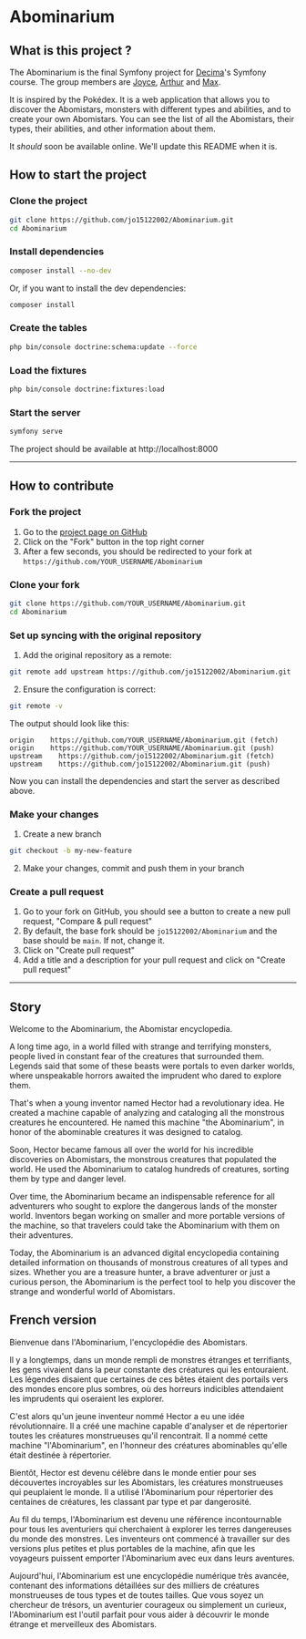 # Abominarium

## What is this project ?

The Abominarium is the final Symfony project for [Decima](https://github.com/decima)'s Symfony course.
The group members are [Joyce](https://github.com/jo15122002), [Arthur](https://github.com/Arthur-MONNET) and [Max](https://github.com/MaxLepan).

It is inspired by the Pokédex. 
It is a web application that allows you to discover the Abomistars, monsters with different types and abilities, and to create your own Abomistars.
You can see the list of all the Abomistars, their types, their abilities, and other information about them.

It *should* soon be available online. We'll update this README when it is.

## How to start the project

### Clone the project

```bash
git clone https://github.com/jo15122002/Abominarium.git
cd Abominarium
```

### Install dependencies

```bash
composer install --no-dev
```

Or, if you want to install the dev dependencies:

```bash
composer install
```

### Create the tables

```bash
php bin/console doctrine:schema:update --force
```

### Load the fixtures

```bash
php bin/console doctrine:fixtures:load
```

### Start the server

```bash
symfony serve
```

The project should be available at http://localhost:8000

---

## How to contribute

### Fork the project

1. Go to the [project page on GitHub](https://github.com/jo15122002/Abominarium)
2. Click on the "Fork" button in the top right corner
3. After a few seconds, you should be redirected to your fork at `https://github.com/YOUR_USERNAME/Abominarium`

### Clone your fork

```bash
git clone https://github.com/YOUR_USERNAME/Abominarium.git
cd Abominarium
```

### Set up syncing with the original repository

1. Add the original repository as a remote:
```bash
git remote add upstream https://github.com/jo15122002/Abominarium.git
```

2. Ensure the configuration is correct:
```bash
git remote -v
```

The output should look like this:
```console
origin    https://github.com/YOUR_USERNAME/Abominarium.git (fetch)
origin    https://github.com/YOUR_USERNAME/Abominarium.git (push)
upstream    https://github.com/jo15122002/Abominarium.git (fetch)
upstream    https://github.com/jo15122002/Abominarium.git (push)
```

Now you can install the dependencies and start the server as described above.

### Make your changes

1. Create a new branch

```bash
git checkout -b my-new-feature
```

2. Make your changes, commit and push them in your branch

### Create a pull request

1. Go to your fork on GitHub, you should see a button to create a new pull request, "Compare & pull request"
2. By default, the base fork should be `jo15122002/Abominarium` and the base should be `main`. If not, change it.
3. Click on "Create pull request"
4. Add a title and a description for your pull request and click on "Create pull request"

---

## Story

Welcome to the Abominarium, the Abomistar encyclopedia.

A long time ago, in a world filled with strange and terrifying monsters, people lived in constant fear of the creatures that surrounded them. Legends said that some of these beasts were portals to even darker worlds, where unspeakable horrors awaited the imprudent who dared to explore them.

That's when a young inventor named Hector had a revolutionary idea. He created a machine capable of analyzing and cataloging all the monstrous creatures he encountered. He named this machine "the Abominarium", in honor of the abominable creatures it was designed to catalog.

Soon, Hector became famous all over the world for his incredible discoveries on Abomistars, the monstrous creatures that populated the world. He used the Abominarium to catalog hundreds of creatures, sorting them by type and danger level.

Over time, the Abominarium became an indispensable reference for all adventurers who sought to explore the dangerous lands of the monster world. Inventors began working on smaller and more portable versions of the machine, so that travelers could take the Abominarium with them on their adventures.

Today, the Abominarium is an advanced digital encyclopedia containing detailed information on thousands of monstrous creatures of all types and sizes. Whether you are a treasure hunter, a brave adventurer or just a curious person, the Abominarium is the perfect tool to help you discover the strange and wonderful world of Abomistars.

## French version

Bienvenue dans l'Abominarium, l'encyclopédie des Abomistars.

Il y a longtemps, dans un monde rempli de monstres étranges et terrifiants, les gens vivaient dans la peur constante des créatures qui les entouraient. Les légendes disaient que certaines de ces bêtes étaient des portails vers des mondes encore plus sombres, où des horreurs indicibles attendaient les imprudents qui oseraient les explorer.

C'est alors qu'un jeune inventeur nommé Hector a eu une idée révolutionnaire. Il a créé une machine capable d'analyser et de répertorier toutes les créatures monstrueuses qu'il rencontrait. Il a nommé cette machine "l'Abominarium", en l'honneur des créatures abominables qu'elle était destinée à répertorier.

Bientôt, Hector est devenu célèbre dans le monde entier pour ses découvertes incroyables sur les Abomistars, les créatures monstrueuses qui peuplaient le monde. Il a utilisé l'Abominarium pour répertorier des centaines de créatures, les classant par type et par dangerosité.

Au fil du temps, l'Abominarium est devenu une référence incontournable pour tous les aventuriers qui cherchaient à explorer les terres dangereuses du monde des monstres. Les inventeurs ont commencé à travailler sur des versions plus petites et plus portables de la machine, afin que les voyageurs puissent emporter l'Abominarium avec eux dans leurs aventures.

Aujourd'hui, l'Abominarium est une encyclopédie numérique très avancée, contenant des informations détaillées sur des milliers de créatures monstrueuses de tous types et de toutes tailles. Que vous soyez un chercheur de trésors, un aventurier courageux ou simplement un curieux, l'Abominarium est l'outil parfait pour vous aider à découvrir le monde étrange et merveilleux des Abomistars.
